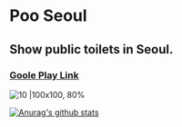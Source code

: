 # Poo Seoul

## Show public toilets in Seoul.

### [Goole Play Link](https://play.google.com/store/apps/details?id=com.odom.seoulgeup)
![10 |100x100, 80%](https://user-images.githubusercontent.com/29934506/91651548-0a476a80-eac9-11ea-85a0-402718ff5af6.png)


[![Anurag's github stats](https://github-readme-stats.vercel.app/api?username=odomhae)](https://github.com/anuraghazra/github-readme-stats)
